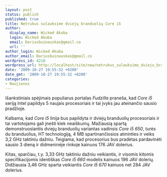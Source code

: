 ```yaml
---
layout: post
status: publish
published: true
title: Netrukus sulauksime dviejų branduolių Core i5
author:
  display_name: Wicked Akuba
  login: Wicked Akuba
  email: Dariusbuinauskas@gmail.co
  url: ''
author_login: Wicked Akuba
author_email: Dariusbuinauskas@gmail.co
wordpress_id: 4218
wordpress_url: http://localhost/site/new/netrukus_sulauksime_dvieju_branduoliu_core_i5/
date: '2009-10-27 19:55:32 +0200'
date_gmt: '2009-10-27 19:55:32 +0200'
categories:
- Naujienos
---
```

<p>Išankstiniais spėjimais populiarus portalas <i>Fudzilla </i>praneša, kad <i>Core i5 </i>seriją Intel papildys 5 naujais procesoriais ir tai įvyks jau ateinančio sausio pradžioje. </p>
<p>Kalbama, kad <i>Core i5 </i>linija bus papildyta ir dviejų branduolių procesoriais ir tai vartotojams gali įnešti kiek neaiškumų. Mažiausią spartą demonstruosiantis dviejų branduolių variantas vadinsis <i>Core i5 650</i>, turės du branduolius, HT technologiją, 4 MB spartinančiosios atminties ir veiks 3,2 GHz taktiniu dažniu. Teigiama, kad procesorius bus pradėtas pardavinėti sausio 3 dieną ir didmeninėje rinkoje kainuos 176 JAV dolerius.</p>
<p>Kitas, sparčiau, t.y. 3,33 GHz taktiniu dažniu veikiantis, ir visomis kitomis specifikacijomis identiškas <i>Core i5 660 </i>modelis kainuos 196 JAV dolerių. Didžiausia 3,46 GHz sparta veikiantis <i>Core i5 670 </i>kainuos net 284 JAV dolerius.<br /></p>
